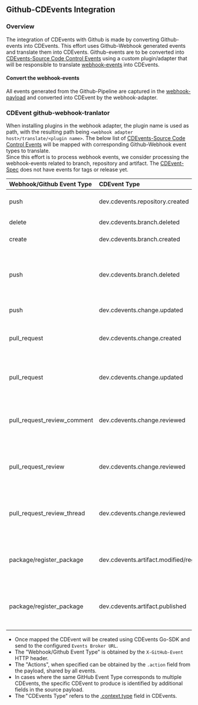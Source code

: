 ## Github-CDEvents Integration

### Overview
The integration of CDEvents with Github is made by converting Github-events into CDEvents. This effort uses Github-Webhook generated events and translate them into CDEvents.
Github-events are to be converted into [CDEvents-Source Code Control Events](https://github.com/cdevents/spec/blob/v0.3.0/source-code-version-control.md) 
using a custom plugin/adapter that will be responsible to translate [webhook-events](https://docs.github.com/en/webhooks/webhook-events-and-payloads) into CDEvents.

#### Convert the webhook-events
All events generated from the Github-Pipeline are captured in the [webhook-payload](https://docs.github.com/en/webhooks/webhook-events-and-payloads) and converted into CDEvent by the webhook-adapter.

### CDEvent github-webhook-tranlator
When installing plugins in the webhook adapter, the plugin name is used as path, with the resulting path being `<webhook adapter host>/translate/<plugin name>`.
The below list of [CDEvents-Source Code Control Events](https://github.com/cdevents/spec/blob/v0.3.0/source-code-version-control.md) will be mapped with corresponding Github-Webhook event types to translate.  
Since this effort is to process webhook events, we consider processing the webhook-events 
related to branch, repository and artifact. The [CDEvent-Spec](https://github.com/cdevents/spec/blob/v0.3.0/spec.md) does not have events for tags or release yet.


| Webhook/Github Event Type   | CDEvent Type                                    | Comments                                                                                                                                                                                                                                                                                                                                                                                                                                                         |
|:----------------------------|:------------------------------------------------|:-----------------------------------------------------------------------------------------------------------------------------------------------------------------------------------------------------------------------------------------------------------------------------------------------------------------------------------------------------------------------------------------------------------------------------------------------------------------|
| push                        | dev.cdevents.repository.created                 | A Git repository has  been created from a  template.                                                                                                                                                                                                                                                                                                                                                                                                             |
| delete                      | dev.cdevents.branch.deleted                     | A Git branch or tag is deleted                                                                                                                                                                                                                                                                                                                                                                                                                                   |                                                                                                                                                                                                                                                                                                                                                                                                                                                                                                                                                                                                                                                                                                                                                                                                                                                                                                                                                                                                                                                                                                                                                                                                                                                                                                                                                                                                                                                                                                                                                                                                                                                                                                                                                                                           |                                                                                                                                                                                                                                                                                                                                                                                                                                                                                                                                                                                                                                                                                                                                                                                                                                                                                                                                                                                                                                                                                                                                                                                                                                                                                                                                                                                                                                                                     |
| create                      | dev.cdevents.branch.created                     | A Git branch or tag is created.                                                                                                                                                                                                                                                                                                                                                                                                                                  |
| push                        | dev.cdevents.branch.deleted                     | A Git branch has been deleted. But to subscribe to only branch and tag deletions, use the delete webhook event.                                                                                                                                                                                                                                                                                                                                                  |
| push                        | dev.cdevents.change.updated                     | A commit/ commit tag is pushed.                                                                                                                                                                                                                                                                                                                                                                                                                                  |
| pull_request                | dev.cdevents.change.created                     | This event occurs when there is activity on a pull request. <details><summary>Actions</summary> {"Action type":{"opened"}</br>                                                                                                                                                                                                                                                                                                                                   |
| pull_request                | dev.cdevents.change.updated                     | This event occurs when there is activity on a pull request. <details><summary>Actions</summary> {"Action type":{"assigned", "auto_merge_disabled", "auto_merge_enabled", "closed", "converted_to_draft", "demilestoned", "dequeued", "enqueued", <br/>"archived", "labeled", "locked", "milestoned", "ready_for_review","reopened", "review_request_removed", "review_requested", "synchronized", "unassigned", "unlabeled", "unlocked"}</br>                    |
| pull_request_review_comment | dev.cdevents.change.reviewed                    | This event occurs when there is activity on a pull request review comment. <details><summary>Actions</summary> {"Action type":{"created", "reviewed", "commented"}                                                                                                                                                                                                                                                                                               |
| pull_request_review         | dev.cdevents.change.reviewed                    | This event occurs when there is activity relating to a pull request review. <details><summary>Actions</summary> {"Action type":{"edited", "dismissed", "submitted"}  </details>                                                                                                                                                                                                                                                                                  |
| pull_request_review_thread  | dev.cdevents.change.reviewed                    | This event occurs when there is activity relating to a comment thread on a pull request. <details><summary>Actions</summary> {"Action type":{"resolved", "unresolved"}  </details>                                                                                                                                                                                                                                                                               |
| package/register_package    | dev.cdevents.artifact.modified/registry_package | This event occurs when there is activity relating to GitHub Packages/registry. <details><summary>Actions</summary> {"Action type":{"updated"}  </details>                                                                                                                                                                                                                                                                                           |
| package/register_package    | dev.cdevents.artifact.published                 | This event occurs when there is activity relating to GitHub Packages/registry. <details><summary>Actions</summary> {"Action type":{"published"}  </details>                                                                                                                                                                                                                                                                                                      |

* Once mapped the CDEvent will be created using CDEvents Go-SDK and send to the configured `Events Broker URL`.
* The "Webhook/Github Event Type" is obtained by the `X-GitHub-Event` HTTP header.
* The "Actions", when specified can be obtained by the `.action` field from the payload, shared by all events.
* In cases where the same GitHub Event Type corresponds to multiple CDEvents, the specific CDEvent to produce is identified by additional fields in the source payload.
* The "CDEvents Type" refers to the [.context.type](https://github.com/cdevents/spec/blob/v0.4.1/spec.md#type-context) field in CDEvents.

